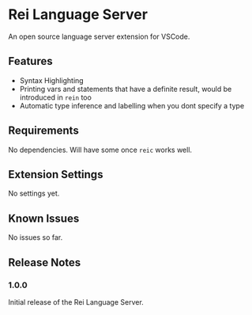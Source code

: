 # Rei Language Server
An open source language server extension for VSCode.

## Features
- Syntax Highlighting
- Printing vars and statements that have a definite result, would be introduced in `rein` too
- Automatic type inference and labelling when you dont specify a type

## Requirements
No dependencies. Will have some once `reic` works well.

## Extension Settings
No settings yet.


## Known Issues
No issues so far.

## Release Notes

### 1.0.0

Initial release of the Rei Language Server.
